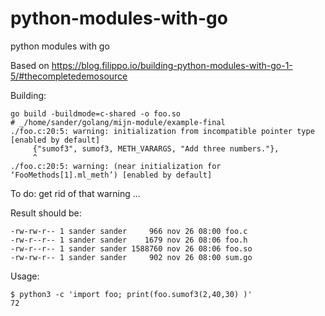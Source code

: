 # python-modules-with-go
python modules with go

Based on https://blog.filippo.io/building-python-modules-with-go-1-5/#thecompletedemosource


Building:
```
go build -buildmode=c-shared -o foo.so
# _/home/sander/golang/mijn-module/example-final
./foo.c:20:5: warning: initialization from incompatible pointer type [enabled by default]
     {"sumof3", sumof3, METH_VARARGS, "Add three numbers."},
     ^
./foo.c:20:5: warning: (near initialization for ‘FooMethods[1].ml_meth’) [enabled by default]
```
To do: get rid of that warning ...

Result should be:
```
-rw-rw-r-- 1 sander sander     966 nov 26 08:00 foo.c
-rw-r--r-- 1 sander sander    1679 nov 26 08:06 foo.h
-rw-r--r-- 1 sander sander 1588760 nov 26 08:06 foo.so
-rw-rw-r-- 1 sander sander     902 nov 26 08:00 sum.go
```


Usage:
```
$ python3 -c 'import foo; print(foo.sumof3(2,40,30) )'
72
```
